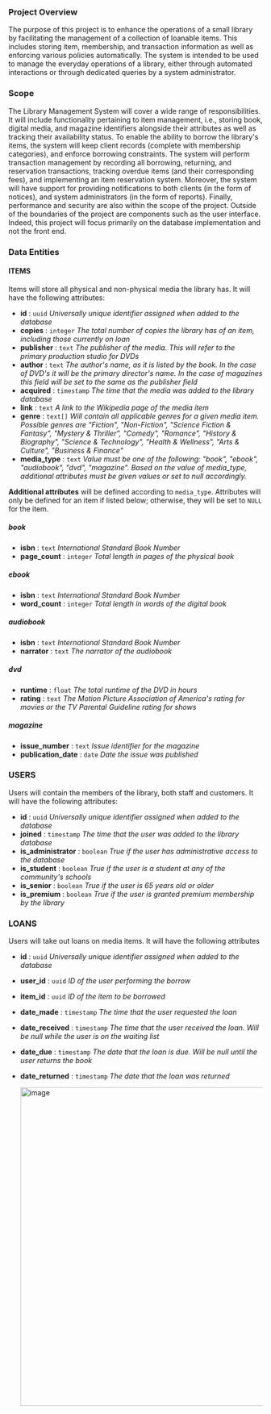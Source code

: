 ### Project Overview
The purpose of this project is to enhance the operations of a small library by facilitating the management of a collection of loanable items. This includes storing item, membership, and transaction information as well as enforcing various policies automatically. The system is intended to be used to manage the everyday operations of a library, either through automated interactions or through dedicated queries by a system administrator.

### Scope
The Library Management System will cover a wide range of responsibilities. It will include functionality pertaining to item management, i.e., storing book, digital media, and magazine identifiers alongside their attributes as well as tracking their availability status. To enable the ability to borrow the library's items, the system will keep client records (complete with membership categories), and enforce borrowing constraints. The system will perform transaction management by recording all borrowing, returning, and reservation transactions, tracking overdue items (and their corresponding fees), and implementing an item reservation system. Moreover, the system will have support for providing notifications to both clients (in the form of notices), and system administrators (in the form of reports). Finally, performance and security are also within the scope of the project. Outside of the boundaries of the project are components such as the user interface. Indeed, this project will focus primarily on the database implementation and not the front end.

### Data Entities

#### ITEMS
Items will store all physical and non-physical media the library has. It will have the following attributes:

- **id** : `uuid` *Universally unique identifier assigned when added to the database*
- **copies** : `integer` *The total number of copies the library has of an item, including those currently on loan*
- **publisher** : `text` *The publisher of the media. This will refer to the primary production studio for DVDs*
- **author** : `text` *The author's name, as it is listed by the book. In the case of DVD's it will be the primary director's name. In the case of magazines this field will be set to the same as the publisher field*
- **acquired** : `timestamp` *The time that the media was added to the library database*
- **link** : `text` *A link to the Wikipedia page of the media item*
- **genre** : `text[]` *Will contain all applicable genres for a given media item. Possible genres are "Fiction", "Non-Fiction", "Science Fiction & Fantasy", "Mystery & Thriller", "Comedy", "Romance", "History & Biography", "Science & Technology", "Health & Wellness", "Arts & Culture", "Business & Finance"*
- **media_type** : `text` *Value must be one of the following: "book", "ebook", "audiobook", "dvd", "magazine". Based on the value of media_type, additional attributes must be given values or set to null accordingly.*

**Additional attributes** will be defined according to `media_type`. Attributes will only be defined for an item if listed below; otherwise, they will be set to `NULL` for the item.

##### **book**
- **isbn** : `text` *International Standard Book Number*
- **page_count** : `integer` *Total length in pages of the physical book*

##### **ebook**
- **isbn** : `text` *International Standard Book Number*
- **word_count** : `integer` *Total length in words of the digital book*

##### **audiobook**
- **isbn** : `text` *International Standard Book Number*
- **narrator** : `text` *The narrator of the audiobook*

##### **dvd**
- **runtime** : `float` *The total runtime of the DVD in hours*
- **rating** : `text` *The Motion Picture Association of America's rating for movies or the TV Parental Guideline rating for shows*

##### **magazine**  
- **issue_number** : `text` *Issue identifier for the magazine*  
- **publication_date** : `date` *Date the issue was published*  

### USERS
Users will contain the members of the library, both staff and customers. It will have the following attributes:

- **id** : `uuid` *Universally unique identifier assigned when added to the database*
- **joined** : `timestamp` *The time that the user was added to the library database*
- **is_administrator** : `boolean` *True if the user has administrative access to the database*
- **is_student** : `boolean` *True if the user is a student at any of the community's schools*
- **is_senior** : `boolean` *True if the user is 65 years old or older*
- **is_premium** : `boolean` *True if the user is granted premium membership by the library*

### LOANS
Users will take out loans on media items. It will have the following attributes

- **id** : `uuid` *Universally unique identifier assigned when added to the database*
- **user_id** : `uuid` *ID of the user performing the borrow*
- **item_id** : `uuid` *ID of the item to be borrowed*
- **date_made** : `timestamp` *The time that the user requested the loan*
- **date_received** : `timestamp` *The time that the user received the loan. Will be null while the user is on the waiting list*
- **date_due** : `timestamp` *The date that the loan is due. Will be null until the user returns the book*
- **date_returned** : `timestamp` *The date that the loan was returned*

  <img width="632" alt="image" src="https://github.com/user-attachments/assets/9daf5d63-e2fc-4f6e-ab27-796495775e50" />

